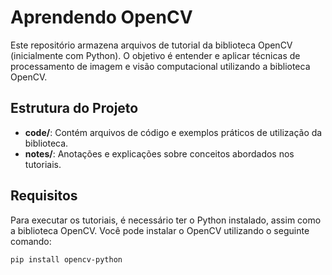 # Aprendendo OpenCV

Este repositório armazena arquivos de tutorial da biblioteca OpenCV (inicialmente com Python). O objetivo é entender e aplicar técnicas de processamento de imagem e visão computacional utilizando a biblioteca OpenCV.

## Estrutura do Projeto

- **code/**: Contém arquivos de código e exemplos práticos de utilização da biblioteca.
- **notes/**: Anotações e explicações sobre conceitos abordados nos tutoriais.

## Requisitos

Para executar os tutoriais, é necessário ter o Python instalado, assim como a biblioteca OpenCV. Você pode instalar o OpenCV utilizando o seguinte comando:

```bash
pip install opencv-python
```
